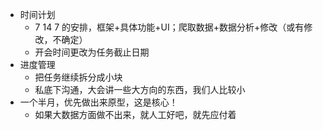 + 时间计划
  + 7 14 7 的安排，框架+具体功能+UI；爬取数据+数据分析+修改（或有修改，不确定）
  + 开会时间更改为任务截止日期
+ 进度管理
  + 把任务继续拆分成小块
  + 私底下沟通，大会讲一些大方向的东西，我们人比较小
+ 一个半月，优先做出来原型，这是核心！
  + 如果大数据方面做不出来，就人工好吧，就先应付着
